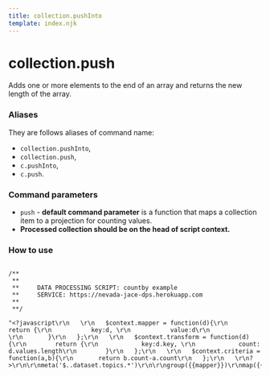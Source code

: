 ```yaml
---
title: collection.pushInto
template: index.njk
---
```

# collection.push
Adds one or more elements to the end of an array and returns the new length of the array.


### Aliases
They are follows aliases of command name: 
+ ```collection.pushInto```,  
+ ```collection.push```, 
+ ```c.pushInto```, 
+ ```c.push```.


### Command parameters
    
+ ```push``` - **default command parameter** is a function that maps a collection item to a projection for counting values.
+ **Processed collection should be on the head of script context.** 


### How to use

```dps

/**
 **
 **     DATA PROCESSING SCRIPT: countby example
 **     SERVICE: https://nevada-jace-dps.herokuapp.com
 **
 **/

"<?javascript\r\n   \r\n   $context.mapper = function(d){\r\n       return {\r\n           key:d, \r\n           value:d\r\n           \r\n       }\r\n   };\r\n   \r\n   $context.transform = function(d){\r\n        return {\r\n            key:d.key, \r\n            count: d.values.length\r\n        }\r\n   };\r\n   \r\n   $context.criteria = function(a,b){\r\n       return b.count-a.count\r\n   };\r\n   \r\n?>\r\n\r\nmeta('$..dataset.topics.*')\r\n\r\ngroup({{mapper}})\r\nmap({{transform}})\r\nsort({{criteria}})\r\n\r\nextend()\r\ntranslate()\r\n"

```
